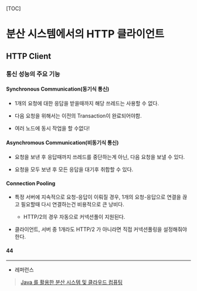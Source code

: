 [TOC]

# 분산 시스템에서의 HTTP 클라이언트

## HTTP Client

### 통신 성능의 주요 기능

#### Synchronous Communication(동기식 통신)

- 1개의 요청에 대한 응답을 받을때까지 해당 쓰레드는 사용할 수 없다.

- 다음 요청을 위해서는 이전의 Transaction이 완료되어야함.

- 여러 노드에 동시 작업을 할 수없다!

#### Asynchromous Communication(비동기식 통신)

- 요청을 보낸 후 응답때까지 쓰레드를 중단하는게 아닌, 다음 요청을 보낼 수 있다.

- 요청을 모두 보낸 후 모든 응답을 대기후 취합할 수 있다.

#### Connection Pooling

- 특정 서버에 지속적으로 요청-응답이 이뤄질 경우, 1개의 요청-응답으로 연결을 끊고 필요할때 다시 연결하는건 비용적으로 큰 낭비다.
  
  - HTTP/2의 경우 자동으로 커넥션풀이 지원된다.

- 클라이언트, 서버 중 1개라도 HTTP/2 가 아니라면 직접 커넥션풀링을 설정해줘야한다.



#### 44

---  

- 레퍼런스

> [Java 를 활용한 분산 시스템 및 클라우드 컴퓨팅](https://www.udemy.com/course/java-distributed-system/)
